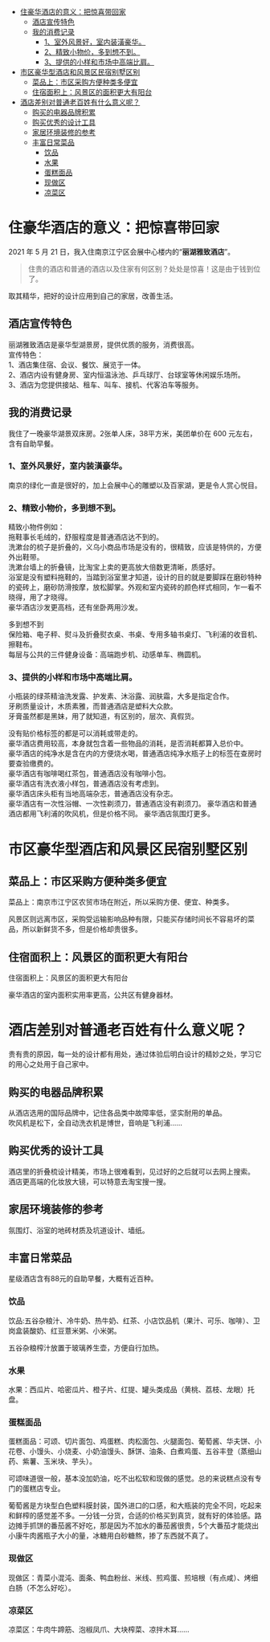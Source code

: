 <!-- TOC -->

- [住豪华酒店的意义：把惊喜带回家](#住豪华酒店的意义把惊喜带回家)
  - [酒店宣传特色](#酒店宣传特色)
  - [我的消费记录](#我的消费记录)
    - [1、室外风景好，室内装潢豪华。](#1室外风景好室内装潢豪华)
    - [2、精致小物价，多到想不到。](#2精致小物价多到想不到)
    - [3、提供的小样和市场中高端比肩。](#3提供的小样和市场中高端比肩)
- [市区豪华型酒店和风景区民宿别墅区别](#市区豪华型酒店和风景区民宿别墅区别)
  - [菜品上：市区采购方便种类多便宜](#菜品上市区采购方便种类多便宜)
  - [住宿面积上：风景区的面积更大有阳台](#住宿面积上风景区的面积更大有阳台)
- [酒店差别对普通老百姓有什么意义呢？](#酒店差别对普通老百姓有什么意义呢)
  - [购买的电器品牌积累](#购买的电器品牌积累)
  - [购买优秀的设计工具](#购买优秀的设计工具)
  - [家居环境装修的参考](#家居环境装修的参考)
  - [丰富日常菜品](#丰富日常菜品)
    - [饮品](#饮品)
    - [水果](#水果)
    - [蛋糕面品](#蛋糕面品)
    - [现做区](#现做区)
    - [凉菜区](#凉菜区)

<!-- /TOC -->



# 住豪华酒店的意义：把惊喜带回家

2021 年 5 月 21 日，我入住南京江宁区会展中心楼内的“**丽湖雅致酒店**”。

>住贵的酒店和普通的酒店以及住家有何区别？处处是惊喜！这是由于钱到位了。    

取其精华，把好的设计应用到自己的家居，改善生活。

## 酒店宣传特色  

丽湖雅致酒店是豪华型湖景房，提供优质的服务，消费很高。  
宣传特色：  
1、酒店集住宿、会议、餐饮、展览于一体。  
2、酒店内设有健身房、室内恒温泳池、乒乓球厅、台球室等休闲娱乐场所。  
3、酒店为您提供接站、租车、叫车、接机、代客泊车等服务。

## 我的消费记录

我住了一晚豪华湖景双床房。2张单人床，38平方米，美团单价在 600 元左右，含有自助早餐。


### 1、室外风景好，室内装潢豪华。

南京的绿化一直是很好的，加上会展中心的雕塑以及百家湖，更是令人赏心悦目。  

### 2、精致小物价，多到想不到。

精致小物件例如：  
拖鞋事长毛绒的，舒服程度是普通酒店达不到的。  
洗漱台的梳子是折叠的，义乌小商品市场是没有的，很精致，应该是特供的，方便外出鞋带。    
洗漱台墙上的折叠镜，比淘宝上卖的更高放大倍数更清晰，质感好。  
浴室是没有塑料拖鞋的，当踏到浴室里才知道，设计的目的就是要脚踩在磨砂特种的瓷砖上，磨砂防滑按摩，放松脚掌。外观和室内瓷砖的颜色样式相同，乍一看不晓得，用了才晓得。    
豪华酒店沙发更高档，还有坐卧两用沙发。  


多到想不到   
保险箱、电子秤、熨斗及折叠熨衣桌、书桌、专用多轴书桌灯、飞利浦的收音机、擦鞋布。   
每层与公共的三件健身设备：高端跑步机、动感单车、椭圆机。  


### 3、提供的小样和市场中高端比肩。    
小瓶装的绿茶精油洗发露、护发素、沐浴露、润肤霜，大多是指定合作。    
牙刷质量设计，木质素雅，而普通酒店是塑料大众款。    
牙膏虽然都是黑妹，用了就知道，有区别的，层次、真假货。    

没有贴价格标签的都是可以消耗或带走的。  
豪华酒店费用较高，本身就包含着一些物品的消耗，是否消耗都算入总价中。  
豪华酒店的纯净水是含在内的方便烧水喝，普通酒店纯净水瓶子上的标签在查房时要查验缴费的。  
豪华酒店有咖啡喝红茶包，普通酒店没有咖啡小包。  
豪华酒店有洗衣液小样包，普通酒店没有考虑到。  
豪华酒店床头柜有当地高端杂志，普通酒店没有杂志。  
豪华酒店有一次性浴帽、一次性剃须刀，普通酒店没有剃须刀。
豪华酒店和普通酒店都用飞利浦的吹风机，但是价格不同。
豪华酒店氛围灯更多。

# 市区豪华型酒店和风景区民宿别墅区别

## 菜品上：市区采购方便种类多便宜

菜品上：南京市江宁区农贸市场在附近，所以采购方便、便宜、种类多。

风景区则远离市区，采购受运输影响品种有限，只能买存储时间长不容易坏的菜品，所以新鲜货不多，但是价格却贵很多。

## 住宿面积上：风景区的面积更大有阳台

住宿面积上：风景区的面积更大有阳台

豪华酒店的室内面积实用率更高，公共区有健身器材。

# 酒店差别对普通老百姓有什么意义呢？

贵有贵的原因，每一处的设计都有用处，通过体验后明白设计的精妙之处，学习它的用心之处用于自己家中。   


## 购买的电器品牌积累 

从酒店选用的国际品牌中，记住各品类中故障率低，坚实耐用的单品。  
吹风机是松下，全自动洗衣机是博世，音响是飞利浦……   

## 购买优秀的设计工具

酒店里的折叠梳设计精美，市场上很难看到，见过好的之后就可以去网上搜索。    
酒店更高端的化妆放大镜，可以特意去淘宝搜一搜。  

## 家居环境装修的参考

氛围灯、浴室的地砖材质及坑道设计、墙纸。


## 丰富日常菜品

星级酒店含有88元的自助早餐，大概有近百种。

### 饮品

饮品:五谷杂粮汁、冷牛奶、热牛奶、红茶、小店饮品机（果汁、可乐、咖啡）、卫岗盒装酸奶、红豆薏米粥、小米粥。

五谷杂粮榨汁放置于玻璃养生壶，方便自行加热。

### 水果

水果：西瓜片、哈密瓜片、橙子片、红提、罐头类成品（黄桃、荔枝、龙眼）托盘。


### 蛋糕面品

蛋糕面品：可颂、切片面包、鸡蛋糕、肉松面包、火腿面包、葡萄酱、华夫饼、小花卷、小馒头、小烧麦、小奶油馒头、酥饼、油条、白煮鸡蛋、五谷丰登（蒸细山药、紫薯、玉米块、芋头）。

可颂味道很一般，基本没加奶油，吃不出松软和现做的感觉。总的来说糕点没有专门的蛋糕店专业。

葡萄酱是方块型白色塑料膜封装，国外进口的口感，和大瓶装的完全不同，吃起来和鲜榨的感觉差不多。一分钱一分货，合适的价格买到真货，就有好的体验感。路边摊手抓饼的番茄酱不好吃，那是因为不加水的番茄酱很贵，5个大番茄才能烧出小康牛肉酱瓶子大小的量，冰糖用白砂糖熬，掺了东西就不真了。


### 现做区

现做区：青菜小混沌、面条、鸭血粉丝、米线、煎鸡蛋、煎培根（有点咸）、烤细白肠（不怎么好吃）。

### 凉菜区

凉菜区：牛肉牛蹄筋、泡椒凤爪、大块榨菜、凉拌木耳……



